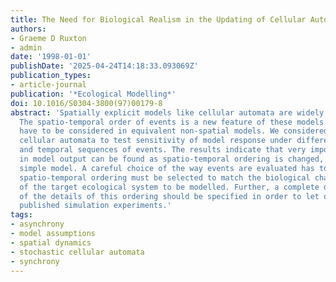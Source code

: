 ```yaml
---
title: The Need for Biological Realism in the Updating of Cellular Automata Models
authors:
- Graeme D Ruxton
- admin
date: '1998-01-01'
publishDate: '2025-04-24T14:18:33.093069Z'
publication_types:
- article-journal
publication: '*Ecological Modelling*'
doi: 10.1016/S0304-3800(97)00179-8
abstract: 'Spatially explicit models like cellular automata are widely used in ecology.
  The spatio-temporal order of events is a new feature of these models that does not
  have to be considered in equivalent non-spatial models. We considered simple stochastic
  cellular automata to test sensitivity of model response under different spatial
  and temporal sequences of events. The results indicate that very important differences
  in model output can be found as spatio-temporal ordering is changed, even in a very
  simple model. A careful choice of the way events are evaluated has to be made: the
  spatio-temporal ordering must be selected to match the biological characteristics
  of the target ecological system to be modelled. Further, a complete description
  of the details of this ordering should be specified in order to let others reproduce
  published simulation experiments.'
tags:
- asynchrony
- model assumptions
- spatial dynamics
- stochastic cellular automata
- synchrony
---
```


